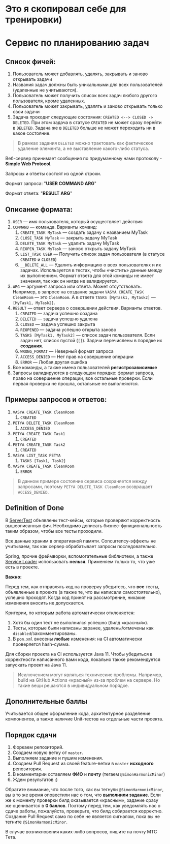 # Это я скопировал себе для тренировки)
#
#
#



# Сервис по планированию задач

## Список фичей:

1. Пользователь может добавлять, удалять, закрывать и заново открывать задачи
2. Названия задач должны быть уникальными для всех пользователей (удаленные не учитываются).
3. Пользователь может получить список всех задач любого другого пользователя, кроме удаленных.
4. Пользователь может закрывать, удалять и заново открывать только свои задачи
5. Задача проходит следующие состояния: `CREATED <--> CLOSED -> DELETED`. При этом задача в
   статусе `CREATED` не может сразу перейти в `DELETED`. Задача же в `DELETED` больше не может
   переходить ни в какое состояние.

> В рамках задания `DELETED` можно трактовать как фактическое удаление элемента, а не выставление какого-либо статуса.

Веб-сервер принимает сообщения по придуманному нами протоколу - **Simple Web Protocol**.

Запросы и ответы состоят из одной строки.

Формат запроса: "**USER COMMAND ARG**"

Формат ответа: "**RESULT ARG**"

## Описание формата:

1. `USER` — имя пользователя, который осуществляет действия
2. `COMMAND` — команда. Варианты команд:
    1. `CREATE_TASK MyTask` — создать задачу с названием MyTask
    2. `CLOSE_TASK MyTask` — закрыть задачу MyTask
    3. `DELETE_TASK MyTask` — удалить задачу MyTask
    4. `REOPEN_TASK MyTask` — заново открыть задачу MyTask
    5. `LIST_TASK USER` — Получить список задач пользователя (в статусе `CREATED` и `CLOSED`)
    6. `__DELETE_ALL` — Удалить информацию о всех пользователях и их задачах. Используется в тестах,
       чтобы «чистить» данные между их выполнением. Формат ответа для этой команды не имеет
       значения, так как он нигде не валидируется.
3. `ARG` — аргумент запроса или ответа. Может отсутствовать. Например, в запросе на создание
   задачи `VASYA CREATE_TASK CleanRoom` — это `CleanRoom`. А в ответе `TASKS [MyTask1, MyTask2]`
   — `[MyTask1, MyTask2]`.
4. `RESULT` — ответ сервера о совершении действия. Варианты ответов.
    1. `CREATED` — задача успешно создана
    2. `DELETED` — задача успешно удалена
    3. `CLOSED` — задача успешно закрыта
    4. `REOPENED` — задача успешно открыта заново
    5. `TASKS [MyTask1, MyTask2]` — список задач пользователя. Если задач нет, список пустой (`[]`).
       Задачи перечислены в порядке их **создания**.
    6. `WRONG_FORMAT` — Неверный формат запроса
    7. `ACCESS_DENIED` — Нет прав на совершение операции
    8. `ERROR` — Любая другая ошибка
5. Все команды, а также имена пользователей **регистрозависимые**
6. Запросы валидируются в следующем порядке: формат запроса, право на совершение операции, все
   остальные проверки. Если первая проверка не прошла, остальные не выполняются.

## Примеры запросов и ответов:

1. `VASYA CREATE_TASK CleanRoom`
    1. `CREATED`
2. `PETYA DELETE_TASK CleanRoom`
    1. `ACCESS_DENIED`
3. `PETYA CREATE_TASK Task1`
    1. `CREATED`
4. `PETYA CREATE_TASK Task2`
    1. `CREATED`
5. `VASYA LIST_TASK PETYA`
    1. `TASKS [Task1, Task2]`
6. `VASYA CREATE_TASK CleanRoom`
    1. `ERROR`

> В данном примере состояние сервиса сохраняется между запросами, поэтому `PETYA DELETE_TASK CleanRoom` возвращает `ACCESS_DENIED`.

## Definition of Done

В [ServerTest](src/test/java/com/example/demo/ServerTest.java) объявлены тест-кейсы, которые
проверяют корректность вышеописанных фич. Необходимо дописать бизнес-функциональность таким образом,
чтобы все тесты проходили.

Все данные храним в оперативной памяти. Concurrency-эффекты не учитываем, так как сервер
обрабатывает запросы последовательно.

Spring, прочие фреймворки, вспомогательные библиотеки, а
также [Service Loader](https://docs.oracle.com/javase/8/docs/api/java/util/ServiceLoader.html)
использовать **нельзя**. Применяем только то, что уже есть в проекте.

**Важно:**

Перед тем, как отправлять код на проверку убедитесь, что **все** тесты, объявленные в проекте (а
также те, что вы написали самостоятельно), успешно проходят. Когда код принят на рассмотрение,
никакие изменения вносить не допускается.

Критерии, по которым работа автоматически отклоняется:

1. Хотя бы один тест не выполнился успешно (билд «красный»).
3. Тесты, которые были написаны заранее, удалены/отмечены как `disabled`/закомментированы.
4. В `pom.xml` внесены **любые** изменения: на CI автоматически проверяется hash-сумма.

Для сборки проекта на CI используется Java 11. Чтобы убедиться в корректности написанного вами кода,
локально также рекомендуется запускать проект на Java 11.

> Исключением могут являться технические проблемы.
> Например, build на GitHub Actions «красный» из-за проблем на сервере.
> Но такие вещи решаются в индивидуальном порядке.

## Дополнительные баллы

Учитывается общее оформление кода, архитектурное разделение компонентов, а также наличие Unit-тестов
на отдельные части проекта.

## Порядок сдачи

1. Форкаем репозиторий.
2. Создаем новую ветку от `master`.
3. Выполняем задание и пушим изменения.
4. Создаем Pull Request из своей feature-ветки в `master` **исходного** репозитория.
5. В комментарии оставляем **ФИО** и **почту** (тегаем `@SimonHarmonicMinor`)
6. Ждем результатов :)

Обратите внимание, что после того, как вы тегнули `@SimonHarmonicMinor`, вы в то же время оповестили
нас о том, что **выполнили задание**. Если же к моменту проверки билд оказывается «красным», задание
сразу же оценивается в **0 баллов**. Поэтому перед тем, как уведомлять нас о сдаче работы,
пожалуйста, проверьте, что билд собирается корректно. Создание Pull Request само по себе не является
сигналом, пока вы не тегните `@SimonHarmonicMinor`.

В случае возникновения каких-либо вопросов, пишите на почту МТС Тета.

